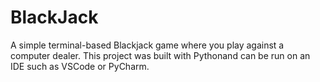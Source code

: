 # BlackJack
A simple terminal-based Blackjack game where you play against a computer dealer. This project was built with Pythonand can be run on an IDE such as VSCode or PyCharm.
